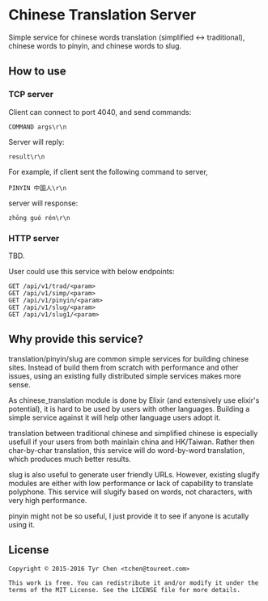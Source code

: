 Chinese Translation Server
===========================

Simple service for chinese words translation (simplified <-> traditional), chinese words to pinyin, and chinese words to slug.

## How to use

### TCP server

Client can connect to port 4040, and send commands:

```
COMMAND args\r\n
```

Server will reply:

```
result\r\n
```

For example, if client sent the following command to server,

```
PINYIN 中国人\r\n
```

server will response:

```
zhōng guó rén\r\n
```

### HTTP server

TBD.

User could use this service with below endpoints:

```
GET /api/v1/trad/<param>
GET /api/v1/simp/<param>
GET /api/v1/pinyin/<param>
GET /api/v1/slug/<param>
GET /api/v1/slug1/<param>
```

## Why provide this service?

translation/pinyin/slug are common simple services for building chinese sites. Instead of build them from scratch with performance and other issues, using an existing fully distributed simple services makes more sense.

As chinese_translation module is done by Elixir (and extensively use elixir's potential), it is hard to be used by users with other languages. Building a simple service against it will help other language users adopt it.

translation between traditional chinese and simplified chinese is especially usefull if your users from both mainlain china and HK/Taiwan. Rather then char-by-char translation, this service will do word-by-word translation, which produces much better results.

slug is also useful to generate user friendly URLs. However, existing slugify modules are either with low performance or lack of capability to translate polyphone. This service will slugify based on words, not characters, with very high performance.

pinyin might not be so useful, I just provide it to see if anyone is acutally using it.

## License

    Copyright © 2015-2016 Tyr Chen <tchen@toureet.com>

    This work is free. You can redistribute it and/or modify it under the
    terms of the MIT License. See the LICENSE file for more details.
